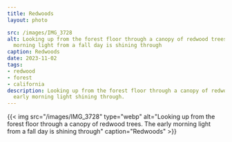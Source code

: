```yaml
---
title: Redwoods
layout: photo

src: /images/IMG_3728
alt: Looking up from the forest floor through a canopy of redwood trees. The early
  morning light from a fall day is shining through
caption: Redwoods
date: 2023-11-02
tags:
- redwood
- forest
- california
description: Looking up from the forest floor through a canopy of redwood trees with
  early morning light shining through.
---
```


{{< img src="/images/IMG_3728" type="webp" alt="Looking up from the forest floor through a canopy of redwood trees. The early morning light from a fall day is shining through" caption="Redwoods" >}}
